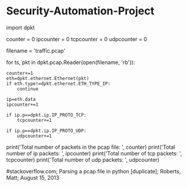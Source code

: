 # Security-Automation-Project
import dpkt

counter = 0
ipcounter = 0
tcpcounter = 0
udpcounter = 0

filename = 'traffic.pcap'

for ts, pkt in dpkt.pcap.Reader(open(filename, 'rb')):
	
	counter+=1
	eth=dpkt.ethernet.Ethernet(pkt)
	if eth.type!=dpkt.ethernet.ETH_TYPE_IP:
		continue
		
	ip=eth.data
	ipcounter+=1
	
	if ip.p==dpkt.ip.IP_PROTO_TCP:
		tcpcounter+=1
		
	if ip.p==dpkt.ip.IP_PROTO_UDP:
		udpcounter+=1
		
print('Total number of packets in the pcap file: ', counter)
print('Total number of ip packets: ', ipcounter)
print('Total number of tcp packets: ', tcpcounter)
print('Total number of udp packets: ', udpcounter)

#stackoverflow.com;  Parsing a pcap file in python [duplicate];  Roberts, Matt;  August 15, 2013
